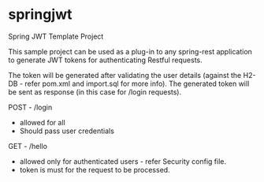 # springjwt
Spring JWT Template Project

This sample project can be used as a plug-in to any spring-rest application to generate JWT tokens for authenticating Restful requests.

The token will be generated after validating the user details (against the H2-DB - refer pom.xml and import.sql for more info). The 
generated token will be sent as response (in this case for /login requests).


POST - /login
* allowed for all
* Should pass user credentials

GET - /hello
* allowed only for authenticated users - refer Security config file.
* token is must for the request to be processed.
